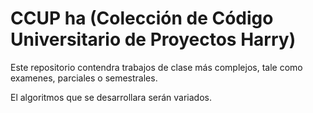 # CCUP ha (Colección de Código Universitario de Proyectos Harry)

Este repositorio contendra trabajos de clase más complejos, tale como examenes, parciales o semestrales.

El algoritmos que se desarrollara serán variados.
